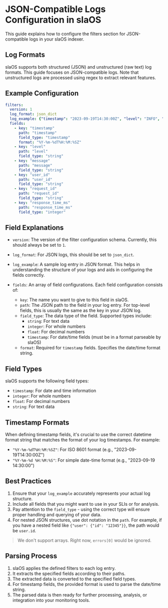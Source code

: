 # JSON-Compatible Logs Configuration in slaOS

This guide explains how to configure the filters section for JSON-compatible logs in your slaOS indexer.

## Log Formats

slaOS supports both structured (JSON) and unstructured (raw text) log formats. This guide focuses on JSON-compatible logs. Note that unstructured logs are processed using regex to extract relevant features.

## Example Configuration

```yaml
filters:
  version: 1
  log_format: json_dict
  log_example: {"timestamp": "2023-09-19T14:30:00Z", "level": "INFO", "message": "User logged in", "user_id": "12345", "request_id": "abc-123", "response_time_ms": 150}
  fields:
    - key: "timestamp"
      path: "timestamp"
      field_type: "timestamp"
      format: "%Y-%m-%dT%H:%M:%SZ"
    - key: "level"
      path: "level"
      field_type: "string"
    - key: "message"
      path: "message"
      field_type: "string"
    - key: "user_id"
      path: "user_id"
      field_type: "string"
    - key: "request_id"
      path: "request_id"
      field_type: "string"
    - key: "response_time_ms"
      path: "response_time_ms"
      field_type: "integer"
```

## Field Explanations

- `version`: The version of the filter configuration schema. Currently, this should always be set to `1`.

- `log_format`: For JSON logs, this should be set to `json_dict`.

- `log_example`: A sample log entry in JSON format. This helps in understanding the structure of your logs and aids in configuring the fields correctly.

- `fields`: An array of field configurations. Each field configuration consists of:
  - `key`: The name you want to give to this field in slaOS.
  - `path`: The JSON path to the field in your log entry. For top-level fields, this is usually the same as the key in your JSON log.
  - `field_type`: The data type of the field. Supported types include:
    - `string`: For text data
    - `integer`: For whole numbers
    - `float`: For decimal numbers
    - `timestamp`: For date/time fields (must be in a format parseable by slaOS)
  - `format`: Required for `timestamp` fields. Specifies the date/time format string.

## Field Types

slaOS supports the following field types:
- `timestamp`: For date and time information
- `integer`: For whole numbers
- `float`: For decimal numbers
- `string`: For text data

## Timestamp Formats

When defining timestamp fields, it's crucial to use the correct datetime format string that matches the format of your log timestamps. For example:
- `"%Y-%m-%dT%H:%M:%SZ"`: For ISO 8601 format (e.g., "2023-09-19T14:30:00Z")
- `"%Y-%m-%d %H:%M:%S"`: For simple date-time format (e.g., "2023-09-19 14:30:00")

## Best Practices

1. Ensure that your `log_example` accurately represents your actual log structure.
2. Include all fields that you might want to use in your SLIs or for analysis.
3. Pay attention to the `field_type` - using the correct type will ensure proper handling and querying of your data.
4. For nested JSON structures, use dot notation in the `path`. For example, if you have a nested field like `{"user": {"id": "12345"}}`, the path would be `user.id`.

> We don't support arrays. Right now, `errors[0]` would be ignored.


## Parsing Process

1. slaOS applies the defined filters to each log entry.
2. It extracts the specified fields according to their paths.
3. The extracted data is converted to the specified field types.
4. For timestamp fields, the provided format is used to parse the date/time string.
5. The parsed data is then ready for further processing, analysis, or integration into your monitoring tools.
